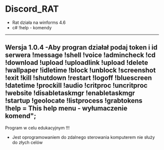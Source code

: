 # Discord_RAT
- Rat działa na winforms 4.6
- c#
!help - komendy
---------------------------------------------
Wersja 1.0.4
-Aby progran działał podaj token i id serwera 
 !message !shell !voice  !admincheck !cd  !download  !upload  !uploadlink !upload !delete !wallpaper !idletime !block !unblock !screenshot !exit !kill !shutdown  !restart !logoff !bluescreen !datetime !prockill !audio !critproc !uncritproc  !website  !disabletaskmgr  !enabletaskmgr  !startup !geolocate  !listprocess !grabtokens  !help = This help menu - wyłumaczenie komend";
---------------------------------------------
Program w celu edukacyjnym !!!
- Jest oprogramowaniem do zdalnego sterowania komputerem nie służy do złych celów
